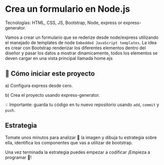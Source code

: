 <!--hide-->
# Crea un formulario en Node.js 
<!--endhide-->

Tecnologías: HTML, CSS, JS, Bootstrap, Node, express or express-generator.

Vamos a crear un formulario que se rederize desde node/express utilizando el manejado de templates de node `Embedded JavaScript templates`.
La idea es crear con Bootstrap renderizar los diferentes elementos dentro del diseñor y pasar los datos a mostrar dinamicamente, todos los elementos se deven cargar en una vista principal llamada home.ejs

## 🌱  Cómo iniciar este proyecto

a) Configura express desde cero.

b) Crea el proyecto usando express-generator.

💡 Importante: guarda tu código en tu nuevo repositorio usando `add`, `commit` y `push`.

## Estrategia

Tomate unos minutos para analizar 🤯 la imagen y dibuja tu estrategia sobre ella, identifica los componentes que vas a utilizar de bootstrap.

Una vez terminada la estrategia puedes empezar a codificar ¡Empieza a programar 🎊!
